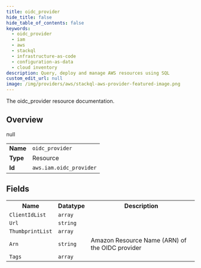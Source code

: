 ```yaml
---
title: oidc_provider
hide_title: false
hide_table_of_contents: false
keywords:
  - oidc_provider
  - iam
  - aws
  - stackql
  - infrastructure-as-code
  - configuration-as-data
  - cloud inventory
description: Query, deploy and manage AWS resources using SQL
custom_edit_url: null
image: /img/providers/aws/stackql-aws-provider-featured-image.png
---
```

The oidc_provider resource documentation.

## Overview
<table><tbody>
<tr><td><b>Name</b></td><td><code>oidc_provider</code></td></tr>
<tr><td><b>Type</b></td><td>Resource</td></tr>
null
<tr><td><b>Id</b></td><td><code>aws.iam.oidc_provider</code></td></tr>
</tbody></table>

## Fields
<table><tbody>
<tr><th>Name</th><th>Datatype</th><th>Description</th></tr>
<tr><td><code>ClientIdList</code></td><td><code>array</code></td><td></td></tr><tr><td><code>Url</code></td><td><code>string</code></td><td></td></tr><tr><td><code>ThumbprintList</code></td><td><code>array</code></td><td></td></tr><tr><td><code>Arn</code></td><td><code>string</code></td><td>Amazon Resource Name (ARN) of the OIDC provider</td></tr><tr><td><code>Tags</code></td><td><code>array</code></td><td></td></tr>
</tbody></table>